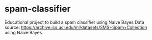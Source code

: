# spam-classifier
Educational project to build a spam classifier using Naive Bayes
Data source: https://archive.ics.uci.edu/ml/datasets/SMS+Spam+Collection using Naive Bayes
